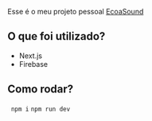 Esse é o meu projeto pessoal [EcoaSound](https://)

## O que foi utilizado?
- Next.js
- Firebase

## Como rodar?
`` npm i``
`` npm run dev ``